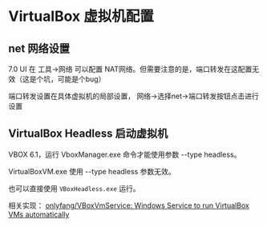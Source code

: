 # VirtualBox 虚拟机配置

## net 网络设置

7.0 UI 在 工具->网络 可以配置 NAT网络。但需要注意的是，端口转发在这配置无效（这是个坑，可能是个bug）

端口转发设置在具体虚拟机的局部设置， 网络->选择net->端口转发按钮点击进行设置

## VirtualBox Headless 启动虚拟机

VBOX 6.1，运行 VboxManager.exe 命令才能使用参数 --type headless。

VirtualBoxVM.exe 使用 --type headless 参数无效。

也可以直接使用 `VBoxHeadless.exe` 运行。

相关实现： [onlyfang/VBoxVmService: Windows Service to run VirtualBox VMs automatically](https://github.com/onlyfang/VBoxVmService)
